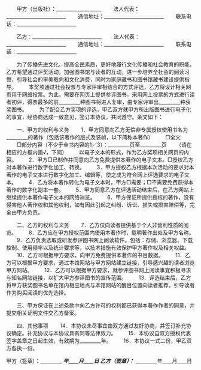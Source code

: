 
 


　　甲方（出版社）：___________________
　　法人代表：_________________________
　　通信地址：_________________________
　　联系电话：_________________________　


　　乙方：_____________________________
　　法人代表：_________________________
　　通信地址：_________________________
　　联系电话：_________________________


　　为了传播先进文化、提高全民素质，更好地履行文化传播和社会教育的职能，乙方希望通过评奖活动，加强图书馆与读者的互动，进一步培养全社会的阅读习惯，引导社会的审美取向和文化消费，同时为家庭藏书和图书馆藏书建设提供指导。
　　本奖项通过社会投票与专家评审相结合的方式评选，乙方将设计相关网页用于网络投票。为此，需要在网页上提供参评图书，采用网上投票的方式进行读者初评，得票最多的前_________种图书将进入复审，由专家评审出_________种获奖图书。
　　为了配合乙方奖项的评选，甲乙双方就甲方所出版图书进行电子化的事宜，经协商达成一致意见，签订本协议，共同遵守。条文如下：


　　一、甲方的权利与义务
　　1．甲方同意向乙方无偿非专属授权使用书名为_________的著作（包括该著作的版式及装帧，以下简称本著作）
　　□全文
　　□部分内容（不少于全书内容的1／3）：_________页至_________页
　　（请在相应的方框内画√，下同）
　　以电子文本的形式，作为乙方奖项相关网页的内容。
　　2．甲方□已制作并同意向乙方免费提供本著作的电子文本。□授权乙方对本著作进行数字化加工、转换。
　　3．甲方授权乙方根据本次活动的要求对本著作的电子文本进行数字化加工、编辑等，使之成为符合网上评选要求的电子文本。
　　4．乙方将本著作转化为电子文本时，甲方□需要；□不需要免费获得本著作的数字化副本一套。
　　5．甲方同意乙方在评选活动结束后，在乙方网站上继续提供本著作电子文本的网络浏览。
　　6．甲方保证所提供授权的著作，没有侵害他人著作权和其他权利，如有因此引起之纠纷、诉讼、损失或损害赔偿等，完全由甲方负责。


　　二、乙方的权利与义务
　　7．乙方仅向读者提供基于个人非营利性质的阅览。
　　8．乙方应在甲方授权范围内使用本著作时，载明著作出处及甲方名称。
　　9．乙方负责选取或研发参评图书网上阅读软件。包括：存储、浏览器、下载控制、使用频率以及统计要求等，以技术措施有效保护甲方著作权及相关权益。
　　10．乙方可根据甲方要求，向甲方免费提供本著作的书目数据。
　　11．乙方可以根据甲方要求，通过本馆网站与甲方网站建立链接，引导感兴趣的读者浏览甲方网站。
　　12．乙方可以根据甲方要求，就参评图书网上阅读事宜积极寻求与知名网站链接，以扩大甲方参评图书的宣传范围。
　　13．评选结束后，乙方将甲方获奖图书名单在馆内相应地点与本馆网站的醒目位置向读者推荐，引导读者作为购买阅读的优先选择。


　　三、甲方保证在上述条款中向乙方许可的权利都已获得本著作作者的同意，并提交相关证明文件交乙方备案。


　　四、其他事项
　　14．本协议未尽事宜由双方通过友好协商，并签订补充协议确定。补充协议与本协议具有同等法律效力。
　　15．本协议自双方授权代表签字盖章之日起生效，有效期为_________年。
　　16．本协议一式二份，甲乙双方各执一份。


 


甲方（签章）：_________
_________年____月____日
乙方（签章）：_________
_________年____月____日
 


 

 
 
 
 
 
  


  
 

  


  


  
 
 
 
 

